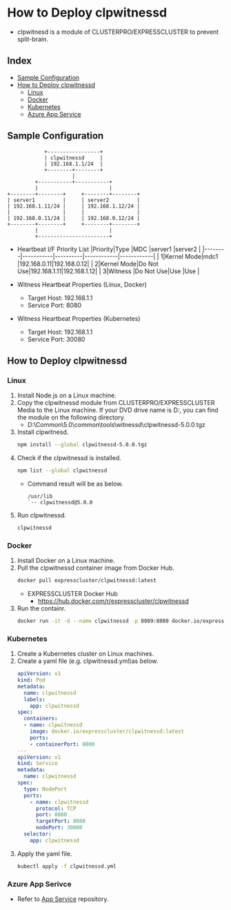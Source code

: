 # How to Deploy clpwitnessd
- clpwitnesd is a module of CLUSTERPRO/EXPRESSCLUSTER to prevent split-brain.

## Index
- [Sample Configuration](#sample-configuration)
- [How to Deploy clpwitnessd](#how-to-deploy-clpwitnessd)
  - [Linux](#linux)
  - [Docker](#docker)
  - [Kubernetes](#kubernetes)
  - [Azure App Service](#azure-app-serivce)

## Sample Configuration
```
            +-----------------+
            | clpwitnessd     |
            | 192.168.1.1/24  |
            +--------+--------+
                     |
         +-----------+-----------+
         |                       |
+--------+--------+     +--------+--------+
| server1         |     | server2         |
| 192.168.1.11/24 |     | 192.168.1.12/24 |
|                 |     |                 |
| 192.168.0.11/24 |     | 192.168.0.12/24 |
+--------+--------+     +--------+--------+
         |                       |
         +-----------------------+
```
- Heartbeat I/F Priority List
  |Priority|Type       |MDC       |server1     |server2     |
  |--------|-----------|----------|------------|------------|
  |       1|Kernel Mode|mdc1      |192.168.0.11|192.168.0.12|
  |       2|Kernel Mode|Do Not Use|192.168.1.11|192.168.1.12|
  |       3|Witness    |Do Not Use|Use         |Use         |

- Witness Heartbeat Properties (Linux, Docker)
  - Target Host: 192.168.1.1
  - Service Port: 8080

- Witness Heartbeat Properties (Kubernetes)
  - Target Host: 192.168.1.1
  - Service Port: 30080


## How to Deploy clpwitnessd
### Linux
1. Install Node.js on a Linux machine.
1. Copy the clpwitnessd module from CLUSTERPRO/EXPRESSCLUSTER Media to the Linux machine. If your DVD drive name is D:, you can find the module on the following directory.
   - D:\Common\5.0\common\tools\witnessd\clpwitnessd-5.0.0.tgz
1. Install clpwitnesd.
   ```sh
   npm install --global clpwitnessd-5.0.0.tgz
   ```
1. Check if the clpwitnessd is installed.
   ```sh
   npm list --global clpwitnessd
   ```
   - Command result will be as below.
     ```
     /usr/lib
     `-- clpwitnessd@5.0.0
     ```
1. Run clpwitnessd.
   ```sh
   clpwitnessd
   ```
<!--
### Enable HTTPS for clpwitnessd
-->
### Docker
1. Install Docker on a Linux machine.
1. Pull the clpwitnessd container image from Docker Hub.
   ```sh
   docker pull expresscluster/clpwitnessd:latest
   ```
   - EXPRESSCLUSTER Docker Hub
     - https://hub.docker.com/r/expresscluster/clpwitnessd
1. Run the containr.
   ```sh
   docker run -it -d --name clpwitnessd -p 8089:8080 docker.io/expresscluster/clpwitnessd:latest clpwitnessd:latest
   ```     

### Kubernetes
1. Create a Kubernetes cluster on Linux machines.
1. Create a yaml file (e.g. clpwitnessd.yml)as below.
   ```yaml
   apiVersion: v1
   kind: Pod
   metadata:
     name: clpwitnessd
     labels:
       app: clpwitnessd
   spec:
     containers:
     - name: clpwitnessd
       image: docker.io/expresscluster/clpwitnessd:latest
       ports:
       - containerPort: 8080
   ---
   apiVersion: v1
   kind: Service
   metadata:
     name: clpwitnessd
   spec:
     type: NodePort
     ports:
       - name: clpwitnessd
         protocol: TCP
         port: 8080
         targetPort: 8080
         nodePort: 30080
     selector:
       app: clpwitnessd   
   ```
1. Apply the yaml file.
   ```sh
   kubectl apply -f clpwitnessd.yml
   ```

### Azure App Serivce
- Refer to [App Service](https://github.com/EXPRESSCLUSTER/App-Service) repository.
